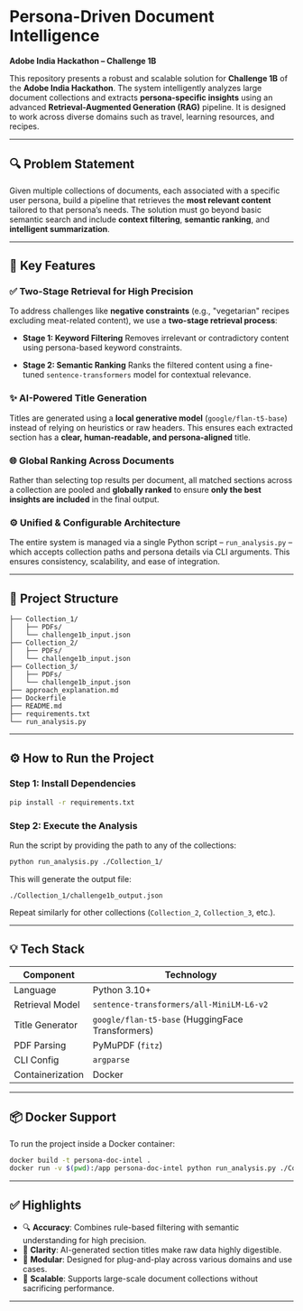 # Persona-Driven Document Intelligence

**Adobe India Hackathon – Challenge 1B**

This repository presents a robust and scalable solution for **Challenge 1B** of the **Adobe India Hackathon**. The system intelligently analyzes large document collections and extracts **persona-specific insights** using an advanced **Retrieval-Augmented Generation (RAG)** pipeline. It is designed to work across diverse domains such as travel, learning resources, and recipes.

---

## 🔍 Problem Statement

Given multiple collections of documents, each associated with a specific user persona, build a pipeline that retrieves the **most relevant content** tailored to that persona’s needs. The solution must go beyond basic semantic search and include **context filtering**, **semantic ranking**, and **intelligent summarization**.

---

## 🚀 Key Features

### ✅ Two-Stage Retrieval for High Precision

To address challenges like **negative constraints** (e.g., "vegetarian" recipes excluding meat-related content), we use a **two-stage retrieval process**:

* **Stage 1: Keyword Filtering**
  Removes irrelevant or contradictory content using persona-based keyword constraints.

* **Stage 2: Semantic Ranking**
  Ranks the filtered content using a fine-tuned `sentence-transformers` model for contextual relevance.

### ✨ AI-Powered Title Generation

Titles are generated using a **local generative model** (`google/flan-t5-base`) instead of relying on heuristics or raw headers. This ensures each extracted section has a **clear, human-readable, and persona-aligned** title.

### 🌐 Global Ranking Across Documents

Rather than selecting top results per document, all matched sections across a collection are pooled and **globally ranked** to ensure **only the best insights are included** in the final output.

### ⚙️ Unified & Configurable Architecture

The entire system is managed via a single Python script – `run_analysis.py` – which accepts collection paths and persona details via CLI arguments. This ensures consistency, scalability, and ease of integration.

---

## 🧱 Project Structure

```
├── Collection_1/
│   ├── PDFs/
│   └── challenge1b_input.json
├── Collection_2/
│   ├── PDFs/
│   └── challenge1b_input.json
├── Collection_3/
│   ├── PDFs/
│   └── challenge1b_input.json
├── approach_explanation.md
├── Dockerfile
├── README.md
├── requirements.txt
└── run_analysis.py
```

---

## ⚙️ How to Run the Project

### Step 1: Install Dependencies

```bash
pip install -r requirements.txt
```

### Step 2: Execute the Analysis

Run the script by providing the path to any of the collections:

```bash
python run_analysis.py ./Collection_1/
```

This will generate the output file:

```
./Collection_1/challenge1b_output.json
```

Repeat similarly for other collections (`Collection_2`, `Collection_3`, etc.).

---

## 💡 Tech Stack

| Component        | Technology                                       |
| ---------------- | ------------------------------------------------ |
| Language         | Python 3.10+                                     |
| Retrieval Model  | `sentence-transformers/all-MiniLM-L6-v2`         |
| Title Generator  | `google/flan-t5-base` (HuggingFace Transformers) |
| PDF Parsing      | PyMuPDF (`fitz`)                                 |
| CLI Config       | `argparse`                                       |
| Containerization | Docker                                           |

---

## 📦 Docker Support

To run the project inside a Docker container:

```bash
docker build -t persona-doc-intel .
docker run -v $(pwd):/app persona-doc-intel python run_analysis.py ./Collection_1/
```

---

## ✅ Highlights

* 🔍 **Accuracy**: Combines rule-based filtering with semantic understanding for high precision.
* 📑 **Clarity**: AI-generated section titles make raw data highly digestible.
* 🧩 **Modular**: Designed for plug-and-play across various domains and use cases.
* 🧠 **Scalable**: Supports large-scale document collections without sacrificing performance.

---

